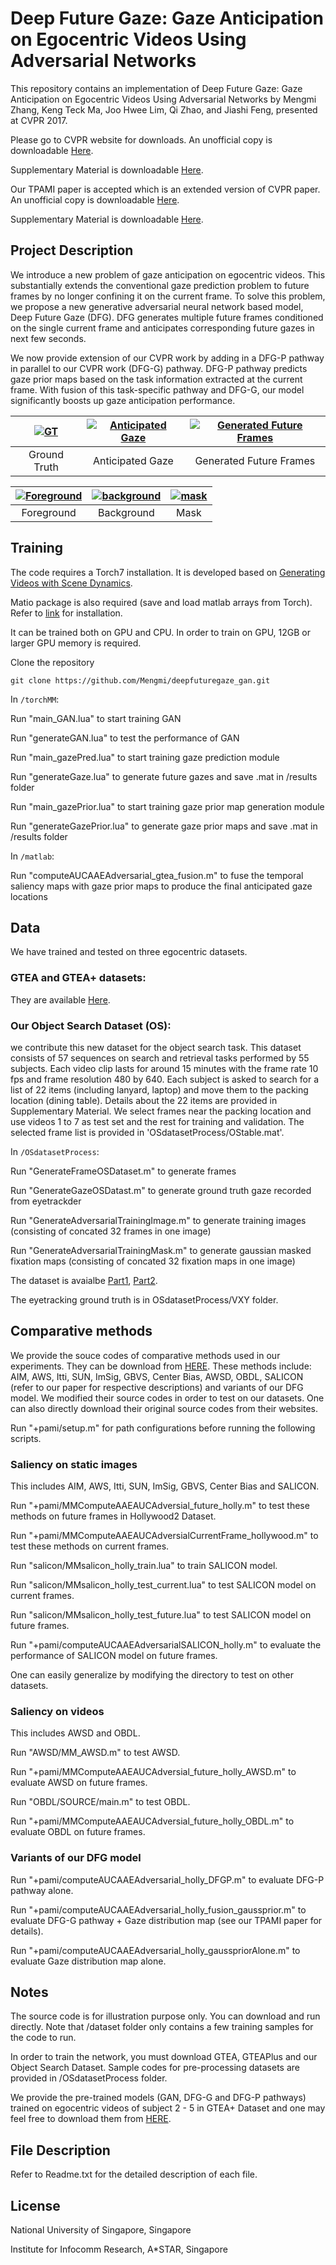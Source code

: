 # Deep Future Gaze: Gaze Anticipation on Egocentric Videos Using Adversarial Networks

This repository contains an implementation of Deep Future Gaze: Gaze Anticipation on Egocentric Videos Using Adversarial Networks by Mengmi Zhang, Keng Teck Ma, Joo Hwee Lim, Qi Zhao, and Jiashi Feng, presented at CVPR 2017. 

Please go to CVPR website for downloads. An unofficial copy is downloadable [Here](https://media.wix.com/ugd/d2b381_b48aa16a715b4826947d7d5ae383a8a6.pdf).

Supplementary Material is downloadable [Here](https://media.wix.com/ugd/d2b381_a8fc394461af405498126540d3012d3b.pdf).

Our TPAMI paper is accepted which is an extended version of CVPR paper. 
An unofficial copy is downloadable [Here](https://docs.wixstatic.com/ugd/d2b381_86633109b089467e87abbf4fafaa14f3.pdf).

Supplementary Material is downloadable [Here](https://docs.wixstatic.com/ugd/d2b381_d3a0d9e851a8402eb7e7e62d4f6ce74e.pdf).

## Project Description

We introduce a new problem of gaze anticipation on egocentric videos. This substantially extends the conventional gaze prediction problem to future frames by no longer confining it on the current frame. To solve this problem, we propose a new generative adversarial neural network based model, Deep Future Gaze (DFG). DFG generates multiple future frames conditioned on the single current frame and anticipates corresponding future gazes in next few seconds.

We now provide extension of our CVPR work by adding in a DFG-P pathway in parallel to our CVPR work (DFG-G) pathway. DFG-P pathway predicts gaze prior maps based on the task information extracted at the current frame. With fusion of this task-specific pathway and DFG-G, our model significantly boosts up gaze anticipation performance. 

| [![GT](vis/groundtruth.gif)](vis/groundtruth.gif)  | [![Anticipated Gaze](vis/futuregaze.gif)](vis/futuregaze.gif) | [![Generated Future Frames](vis/generated.gif)](vis/generated.gif) |
|:---:|:---:|:---:|
| Ground Truth | Anticipated Gaze | Generated Future Frames |

| [![Foreground](vis/foreground.gif)](vis/foreground.gif)  | [![background](vis/background.gif)](vis/background.gif) | [![mask](vis/mask.gif)](vis/mask.gif) |
|:---:|:---:|:---:|
| Foreground | Background | Mask |

## Training

The code requires a Torch7 installation. It is developed based on [Generating Videos with Scene Dynamics](https://github.com/cvondrick/videogan).

Matio package is also required (save and load matlab arrays from Torch). Refer to [link](https://github.com/soumith/matio-ffi.torch) for installation.

It can be trained both on GPU and CPU. In order to train on GPU, 12GB or larger GPU memory is required. 

Clone the repository
```
git clone https://github.com/Mengmi/deepfuturegaze_gan.git
```
In ```/torchMM```:

Run "main_GAN.lua" to start training GAN

Run "generateGAN.lua" to test the performance of GAN

Run "main_gazePred.lua" to start training gaze prediction module

Run "generateGaze.lua" to generate future gazes and save .mat in /results folder

Run "main_gazePrior.lua" to start training gaze prior map generation module

Run "generateGazePrior.lua" to generate gaze prior maps and save .mat in /results folder

In ```/matlab```:

Run "computeAUCAAEAdversarial_gtea_fusion.m" to fuse the temporal saliency maps with gaze prior maps to produce the final anticipated gaze locations

## Data

We have trained and tested on three egocentric datasets. 

### GTEA and GTEA+ datasets:
They are available [Here](http://ai.stanford.edu/~alireza/GTEA_Gaze_Website/). 

### Our Object Search Dataset (OS):
we contribute this new dataset for the object search task. This dataset consists of 57 sequences on search and retrieval tasks performed by 55 subjects. Each video clip lasts for around 15 minutes with the frame rate 10 fps and frame resolution 480 by 640. Each subject is asked to search for a list of 22 items (including lanyard, laptop) and move them to the packing location (dining table). Details about the 22 items are provided in Supplementary Material. We select frames near the packing location and use videos 1 to 7 as test set and the rest for training and validation. The selected frame list is provided in 'OSdatasetProcess/OStable.mat'.

In ```/OSdatasetProcess```:

Run "GenerateFrameOSDataset.m" to generate frames

Run "GenerateGazeOSDatast.m" to generate ground truth gaze recorded from eyetrackder

Run "GenerateAdversarialTrainingImage.m" to generate training images (consisting of concated 32 frames in one image)

Run "GenerateAdversarialTrainingMask.m" to generate gaussian masked fixation maps (consisting of concated 32 fixation maps in one image)

The dataset is avaialbe [Part1](https://drive.google.com/file/d/0B5nxfBgktACsMWdGOC1zQ29md0k/view?usp=sharing), [Part2](https://drive.google.com/file/d/0BzNj4DVGxJtiRmxJckUyVHg1SGM/view?usp=sharing).

The eyetracking ground truth is in OSdatasetProcess/VXY folder.

## Comparative methods

We provide the souce codes of comparative methods used in our experiments. They can be download from [HERE](https://drive.google.com/file/d/13TeBMLk5tE3vTsbXuyD7gXO1TG65msgG/view?usp=sharing). These methods include: AIM, AWS, Itti, SUN, ImSig, GBVS, Center Bias, AWSD, OBDL, SALICON (refer to our paper for respective descriptions) and variants of our DFG model. We modified their source codes in order to test on our datasets. One can also directly download their original source codes from their websites.

Run "+pami/setup.m" for path configurations before running the following scripts.

### Saliency on static images
This includes AIM, AWS, Itti, SUN, ImSig, GBVS, Center Bias and SALICON. 

Run "+pami/MMComputeAAEAUCAdversial_future_holly.m" to test these methods on future frames in Hollywood2 Dataset.

Run "+pami/MMComputeAAEAUCAdversialCurrentFrame_hollywood.m" to test these methods on current frames.

Run "salicon/MMsalicon_holly_train.lua" to train SALICON model.

Run "salicon/MMsalicon_holly_test_current.lua" to test SALICON model on current frames.

Run "salicon/MMsalicon_holly_test_future.lua" to test SALICON model on future frames.

Run "+pami/computeAUCAAEAdversarialSALICON_holly.m" to evaluate the performance of SALICON model on future frames.

One can easily generalize by modifying the directory to test on other datasets.

### Saliency on videos
This includes AWSD and OBDL. 

Run "AWSD/MM_AWSD.m" to test AWSD.

Run "+pami/MMComputeAAEAUCAdversial_future_holly_AWSD.m" to evaluate AWSD on future frames.

Run "OBDL/SOURCE/main.m" to test OBDL.

Run "+pami/MMComputeAAEAUCAdversial_future_holly_OBDL.m" to evaluate OBDL on future frames.

### Variants of our DFG model

Run "+pami/computeAUCAAEAdversarial_holly_DFGP.m" to evaluate DFG-P pathway alone.

Run "+pami/computeAUCAAEAdversarial_holly_fusion_gaussprior.m" to evaluate DFG-G pathway + Gaze distribution map (see our TPAMI paper for details).

Run "+pami/computeAUCAAEAdversarial_holly_gausspriorAlone.m" to evaluate Gaze distribution map alone.

## Notes

The source code is for illustration purpose only. You can download and run directly. Note that /dataset folder only contains a few training samples for the code to run.  

In order to train the network, you must download GTEA, GTEAPlus and our Object Search Dataset. Sample codes for pre-processing datasets are provided in /OSdatasetProcess folder. 

We provide the pre-trained models (GAN, DFG-G and DFG-P pathways) trained on egocentric videos of subject 2 - 5 in GTEA+ Dataset and one may feel free to download them from [HERE](https://drive.google.com/open?id=1nBXEDemNesYmVGtaSYvlETpwh7H2VzUa). 

## File Description

Refer to Readme.txt for the detailed description of each file.

## License

National University of Singapore, Singapore

Institute for Infocomm Research, A*STAR, Singapore
